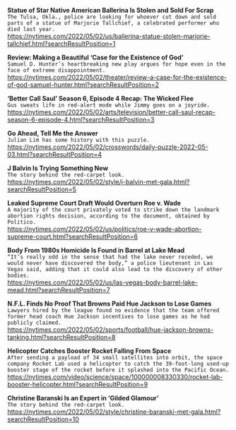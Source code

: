 **Statue of Star Native American Ballerina Is Stolen and Sold For Scrap**\
`The Tulsa, Okla., police are looking for whoever cut down and sold parts of a statue of Marjorie Tallchief, a celebrated performer who died last year.`\
https://nytimes.com/2022/05/02/us/ballerina-statue-stolen-marjorie-tallchief.html?searchResultPosition=1

**Review: Making a Beautiful ‘Case for the Existence of God’**\
`Samuel D. Hunter’s heartbreaking new play argues for hope even in the face of extreme disappointment.`\
https://nytimes.com/2022/05/02/theater/review-a-case-for-the-existence-of-god-samuel-hunter.html?searchResultPosition=2

**‘Better Call Saul’ Season 6, Episode 4 Recap: The Wicked Flee**\
`Gus sweats life in red-alert mode while Jimmy goes on a joyride.`\
https://nytimes.com/2022/05/02/arts/television/better-call-saul-recap-season-6-episode-4.html?searchResultPosition=3

**Go Ahead, Tell Me the Answer**\
`Julian Lim has some history with this puzzle.`\
https://nytimes.com/2022/05/02/crosswords/daily-puzzle-2022-05-03.html?searchResultPosition=4

**J Balvin Is Trying Something New**\
`The story behind the red-carpet look.`\
https://nytimes.com/2022/05/02/style/j-balvin-met-gala.html?searchResultPosition=5

**Leaked Supreme Court Draft Would Overturn Roe v. Wade**\
`A majority of the court privately voted to strike down the landmark abortion rights decision, according to the document, obtained by Politico.`\
https://nytimes.com/2022/05/02/us/politics/roe-v-wade-abortion-supreme-court.html?searchResultPosition=6

**Body From 1980s Homicide Is Found in Barrel at Lake Mead**\
`“It’s really odd in the sense that had the lake never receded, we would never have discovered the body,” a police lieutenant in Las Vegas said, adding that it could also lead to the discovery of other bodies.`\
https://nytimes.com/2022/05/02/us/las-vegas-body-barrel-lake-mead.html?searchResultPosition=7

**N.F.L. Finds No Proof That Browns Paid Hue Jackson to Lose Games**\
`Lawyers hired by the league found no evidence that the team offered former head coach Hue Jackson incentives to lose games as he had publicly claimed.`\
https://nytimes.com/2022/05/02/sports/football/hue-jackson-browns-tanking.html?searchResultPosition=8

**Helicopter Catches Booster Rocket Falling From Space**\
`After sending a payload of 34 small satellites into orbit, the space company Rocket Lab used a helicopter to catch the 39-foot-long used-up booster stage of the rocket before it splashed into the Pacific Ocean.`\
https://nytimes.com/video/science/space/100000008330330/rocket-lab-booster-helicopter.html?searchResultPosition=9

**Christine Baranski Is an Expert in ‘Gilded Glamour’**\
`The story behind the red-carpet look.`\
https://nytimes.com/2022/05/02/style/christine-baranski-met-gala.html?searchResultPosition=10

